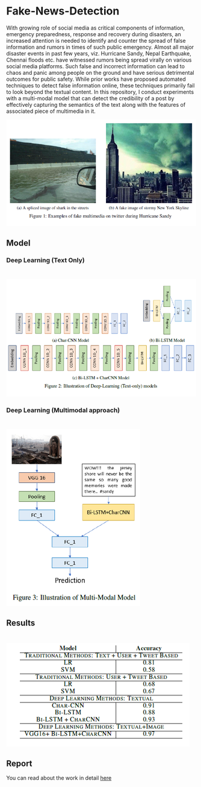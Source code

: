 # Fake-News-Detection

With growing role of social media as critical components of information, emergency preparedness, response and recovery during disasters, an increased attention is needed to identify and counter the spread of false information and rumors in times of such public emergency. Almost all major disaster events in past few years, viz. Hurricane Sandy, Nepal Earthquake, Chennai floods etc. have witnessed rumors being spread virally on various social media platforms. Such false and incorrect information can lead to chaos and panic among people on the ground and have serious detrimental outcomes for public safety. While prior works have proposed automated techniques to detect false information online, these techniques primarily fail to look beyond the textual content. In this repository, I conduct experiments with a multi-modal model that can detect the credibility of a post by effectively capturing the semantics of the text along with the features of associated piece of multimedia in it.

![Fake news examples](fakenews.png)

## Model

### Deep Learning (Text Only)

# <p align="center">
![model architecture](cnn-char.png)
  </p>

### Deep Learning (Multimodal approach)

# <p align="center">
![model architecture](multi_modal.png)
  </p>

## Results

# <p align="center">
![results](table.png)
  <p align="center">

## Report

You can read about the work in detail [here](https://github.com/thechange/Fake-News-Detection/paper.pdf)
